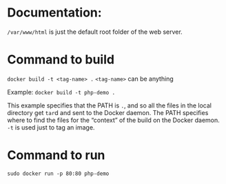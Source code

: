 # Documentation:
`/var/www/html` is just the default root folder of the web server.

# Command to build
`docker build -t <tag-name> .`
`<tag-name>` can be anything

Example:
`docker build -t php-demo .`

This example specifies that the PATH is `.`, and so all the files in the local directory get `tar`d and sent to the Docker daemon. The PATH specifies where to find the files for the “context” of the build on the Docker daemon.
`-t` is used just to tag an image.

# Command to run
`sudo docker run -p 80:80 php-demo`